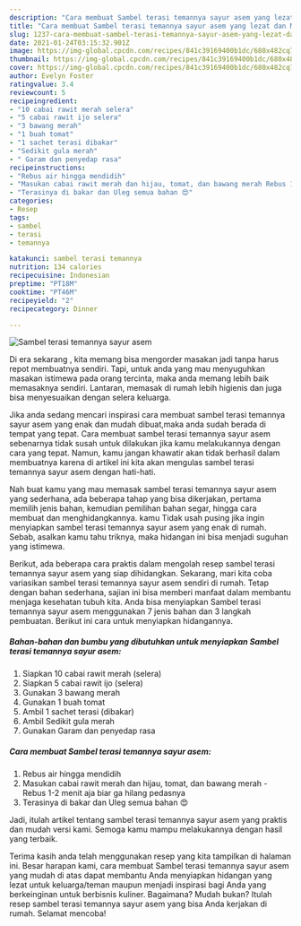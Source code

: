 ```yaml
---
description: "Cara membuat Sambel terasi temannya sayur asem yang lezat dan Mudah Dibuat"
title: "Cara membuat Sambel terasi temannya sayur asem yang lezat dan Mudah Dibuat"
slug: 1237-cara-membuat-sambel-terasi-temannya-sayur-asem-yang-lezat-dan-mudah-dibuat
date: 2021-01-24T03:15:32.901Z
image: https://img-global.cpcdn.com/recipes/841c39169400b1dc/680x482cq70/sambel-terasi-temannya-sayur-asem-foto-resep-utama.jpg
thumbnail: https://img-global.cpcdn.com/recipes/841c39169400b1dc/680x482cq70/sambel-terasi-temannya-sayur-asem-foto-resep-utama.jpg
cover: https://img-global.cpcdn.com/recipes/841c39169400b1dc/680x482cq70/sambel-terasi-temannya-sayur-asem-foto-resep-utama.jpg
author: Evelyn Foster
ratingvalue: 3.4
reviewcount: 5
recipeingredient:
- "10 cabai rawit merah selera"
- "5 cabai rawit ijo selera"
- "3 bawang merah"
- "1 buah tomat"
- "1 sachet terasi dibakar"
- "Sedikit gula merah"
- " Garam dan penyedap rasa"
recipeinstructions:
- "Rebus air hingga mendidih"
- "Masukan cabai rawit merah dan hijau, tomat, dan bawang merah Rebus 1-2 menit aja biar ga hilang pedasnya"
- "Terasinya di bakar dan Uleg semua bahan 😍"
categories:
- Resep
tags:
- sambel
- terasi
- temannya

katakunci: sambel terasi temannya 
nutrition: 134 calories
recipecuisine: Indonesian
preptime: "PT18M"
cooktime: "PT46M"
recipeyield: "2"
recipecategory: Dinner

---
```



![Sambel terasi temannya sayur asem](https://img-global.cpcdn.com/recipes/841c39169400b1dc/680x482cq70/sambel-terasi-temannya-sayur-asem-foto-resep-utama.jpg)

Di era  sekarang , kita memang bisa mengorder masakan jadi tanpa harus repot membuatnya sendiri. Tapi, untuk anda yang mau menyuguhkan masakan istimewa pada orang tercinta, maka anda memang lebih baik memasaknya sendiri. Lantaran, memasak di rumah lebih higienis dan juga bisa menyesuaikan dengan selera keluarga.

Jika anda sedang mencari inspirasi cara membuat sambel terasi temannya sayur asem yang enak dan mudah dibuat,maka anda sudah berada di tempat yang tepat. Cara membuat sambel terasi temannya sayur asem  sebenarnya tidak susah untuk dilakukan jika kamu melakukannya dengan cara yang tepat. Namun, kamu jangan khawatir akan tidak berhasil dalam membuatnya 
karena di artikel ini kita akan mengulas sambel terasi temannya sayur asem dengan hati-hati.  



Nah buat kamu yang mau memasak sambel terasi temannya sayur asem yang sederhana, ada beberapa tahap yang bisa dikerjakan, pertama memilih jenis bahan, kemudian pemilihan bahan segar, hingga cara membuat dan menghidangkannya. kamu Tidak usah pusing jika ingin menyiapkan sambel terasi temannya sayur asem yang enak di rumah. Sebab, asalkan kamu  tahu triknya, maka hidangan ini bisa menjadi suguhan yang istimewa.

Berikut, ada beberapa cara praktis  dalam mengolah resep sambel terasi temannya sayur asem yang siap dihidangkan. Sekarang, mari kita coba variasikan sambel terasi temannya sayur asem sendiri di rumah. Tetap dengan bahan sederhana, sajian ini bisa memberi manfaat dalam membantu menjaga kesehatan tubuh kita. Anda bisa menyiapkan Sambel terasi temannya sayur asem menggunakan 7 jenis bahan dan 3 langkah pembuatan. Berikut ini cara untuk menyiapkan hidangannya.

<!--inarticleads1-->

##### Bahan-bahan dan bumbu yang dibutuhkan untuk menyiapkan Sambel terasi temannya sayur asem:

1. Siapkan 10 cabai rawit merah (selera)
1. Siapkan 5 cabai rawit ijo (selera)
1. Gunakan 3 bawang merah
1. Gunakan 1 buah tomat
1. Ambil 1 sachet terasi (dibakar)
1. Ambil Sedikit gula merah
1. Gunakan  Garam dan penyedap rasa




<!--inarticleads2-->

##### Cara membuat Sambel terasi temannya sayur asem:

1. Rebus air hingga mendidih
1. Masukan cabai rawit merah dan hijau, tomat, dan bawang merah - Rebus 1-2 menit aja biar ga hilang pedasnya
1. Terasinya di bakar dan Uleg semua bahan 😍




Jadi, itulah artikel tentang  sambel terasi temannya sayur asem  yang praktis dan mudah versi kami. Semoga kamu mampu melakukannya dengan hasil yang terbaik. 

Terima kasih anda telah menggunakan resep yang kita tampilkan di halaman ini. Besar harapan kami, cara membuat  Sambel terasi temannya sayur asem yang mudah di atas dapat membantu Anda menyiapkan hidangan yang lezat untuk keluarga/teman maupun menjadi inspirasi bagi Anda yang berkeinginan untuk berbisnis kuliner. Bagaimana? Mudah bukan? Itulah resep sambel terasi temannya sayur asem yang bisa Anda kerjakan di rumah. Selamat mencoba!

